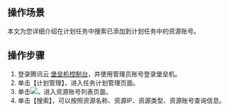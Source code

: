 
## 操作场景
本文为您详细介绍在计划任务中搜索已添加到计划任务中的资源账号。



## 操作步骤


1. 登录腾讯云 [堡垒机控制台](https://console.cloud.tencent.com/cds/dasb)，并使用管理员账号登录堡垒机。
2. 单击【计划管理】，进入任务计划管理页面。
3. 单击<img src="https://main.qcloudimg.com/raw/947446f3f29ba0e4b18759df86c72d7c.png"  style="margin:0;">，进入资源账号列表页面。
4. 单击【搜索】，可以按照资源名称、资源IP、资源类型、资源账号查询信息。




